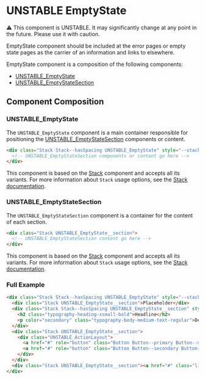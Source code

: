 # UNSTABLE EmptyState

⚠️ This component is UNSTABLE. It may significantly change at any point in the future.
Please use it with caution.

EmptyState component should be included at the error pages or empty state pages as the carrier of an information and links to elsewhere.

EmptyState component is a composition of the following components:

- [UNSTABLE_EmptyState](#unstable-emptystate)
- [UNSTABLE_EmptyStateSection](#unstable-emptystatesection)

## Component Composition

### UNSTABLE_EmptyState

The `UNSTABLE_EmptyState` component is a main container responsible for positioning the [UNSTABLE_EmptyStateSection](#unstable-emptystatesection) components or content.

```html
<div class="Stack Stack--hasSpacing UNSTABLE_EmptyState" style="--stack-spacing: var(--spirit-space-700);">
  <!-- UNSTABLE_EmptyStateSection components or content go here -->
</div>
```

This component is based on the [Stack][stack] component and accepts all its variants. For more information about `Stack` usage options, see the [Stack documentation][stack].

### UNSTABLE_EmptyStateSection

The `UNSTABLE_EmptyStateSection` component is a container for the content of each section.

```html
<div class="Stack UNSTABLE_EmptyState__section">
  <!-- UNSTABLE_EmptyStateSection content go here -->
</div>
```

This component is based on the [Stack][stack] component and accepts all its variants. For more information about `Stack` usage options, see the [Stack documentation][stack].

### Full Example

```html
<div class="Stack Stack--hasSpacing UNSTABLE_EmptyState" style="--stack-spacing: var(--spirit-space-700);">
  <div class="Stack UNSTABLE_EmptyState__section">Placeholder</div>
  <div class="Stack Stack--hasSpacing UNSTABLE_EmptyState__section" style="--stack-spacing: var(--spirit-space-500);">
    <h2 class="typography-heading-xsmall-bold">Headline</h2>
    <p color="secondary" class="typography-body-medium-text-regular">Description</p>
  </div>
  <div class="Stack UNSTABLE_EmptyState__section">
    <div class="UNSTABLE_ActionLayout">
      <a href="#" role="button" class="Button Button--primary Button--medium">Action</a>
      <a href="#" role="button" class="Button Button--secondary Button--medium">Action</a>
    </div>
  </div>
  <div class="Stack UNSTABLE_EmptyState__section"><a href="#" class="link-primary">Link to something</a></div>
</div>
```

[stack]: https://github.com/lmc-eu/spirit-design-system/blob/dependencies/major-monorepo-storybook/packages/web/src/scss/components/Stack/README.md
